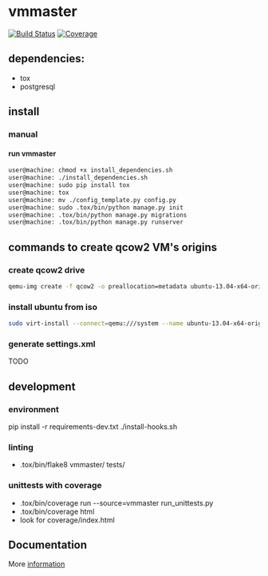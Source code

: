# vmmaster
[![Build Status](https://travis-ci.org/2gis/vmmaster.svg?branch=master)](https://travis-ci.org/2gis/vmmaster)
[![Coverage](https://codecov.io/github/2gis/vmmaster/coverage.svg?branch=master)](https://codecov.io/github/2gis/vmmaster?branch=master)

## dependencies:
+ tox
+ postgresql

## install
### manual

#### run vmmaster
```bash
user@machine: chmod +x install_dependencies.sh
user@machine: ./install_dependencies.sh
user@machine: sudo pip install tox
user@machine: tox
user@machine: mv ./config_template.py config.py
user@machine: sudo .tox/bin/python manage.py init
user@machine: .tox/bin/python manage.py migrations
user@machine: .tox/bin/python manage.py runserver
```

## commands to create qcow2 VM's origins
### create qcow2 drive

```bash
qemu-img create -f qcow2 -o preallocation=metadata ubuntu-13.04-x64-origin.qcow2 8G
```
### install ubuntu from iso

```bash
sudo virt-install --connect=qemu:///system --name ubuntu-13.04-x64-origin --network=bridge:virbr0 --ram 2048 --vcpus 2 --disk path=$VMMASTER_HOME/origins/ubuntu-13.04-x64/drive.qcow2,format=qcow2,bus=virtio,cache=none --cdrom $ISO_PLACE/ubuntu-13.04-desktop-amd64.iso --vnc --accelerate --os-type=linux --os-variant=generic26 --hvm
```

### generate settings.xml
TODO

## development

### environment
pip install -r requirements-dev.txt
./install-hooks.sh

### linting
+ .tox/bin/flake8 vmmaster/ tests/

### unittests with coverage
+ .tox/bin/coverage run --source=vmmaster run_unittests.py
+ .tox/bin/coverage html
+ look for coverage/index.html

## Documentation
More [information](http://vmmaster.readthedocs.org)
